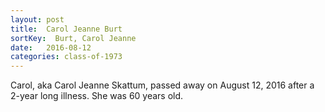 ```yaml
---
layout: post
title:  Carol Jeanne Burt
sortKey:  Burt, Carol Jeanne
date:   2016-08-12
categories: class-of-1973
---
```

Carol, aka Carol Jeanne Skattum, passed away on August 12, 2016 after a 2-year long illness. She was 60 years old.
